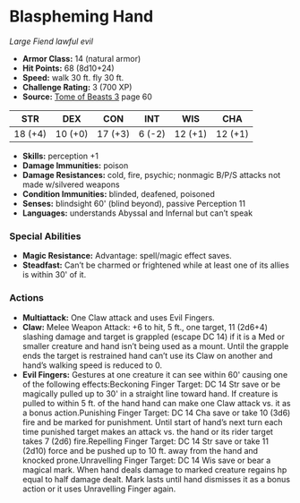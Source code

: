 # Blaspheming Hand

*Large* *Fiend* *lawful evil*

- **Armor Class:** 14 (natural armor)
- **Hit Points:** 68 (8d10+24)
- **Speed:** walk 30 ft. fly 30 ft.
- **Challenge Rating:** 3 (700 XP)
- **Source:** [Tome of Beasts 3](https://koboldpress.com/kpstore/product/tome-of-beasts-3-for-5th-edition/) page 60

| STR | DEX | CON | INT | WIS | CHA |
| --- | --- | --- | --- | --- | --- |
| 18 (+4) | 10 (+0) | 17 (+3) | 6 (-2) | 12 (+1) | 12 (+1) |

- **Skills:** perception +1
- **Damage Immunities:** poison
- **Damage Resistances:** cold, fire, psychic; nonmagic B/P/S attacks not made w/silvered weapons
- **Condition Immunities:** blinded, deafened, poisoned
- **Senses:** blindsight 60' (blind beyond), passive Perception 11
- **Languages:** understands Abyssal and Infernal but can’t speak

### Special Abilities

- **Magic Resistance:** Advantage: spell/magic effect saves.
- **Steadfast:** Can’t be charmed or frightened while at least one of its allies is within 30' of it.

### Actions

- **Multiattack:** One Claw attack and uses Evil Fingers.
- **Claw:** Melee Weapon Attack: +6 to hit, 5 ft., one target, 11 (2d6+4) slashing damage and target is grappled (escape DC 14) if it is a Med or smaller creature and hand isn’t being used as a mount. Until the grapple ends the target is restrained hand can’t use its Claw on another and hand’s walking speed is reduced to 0.
- **Evil Fingers:** Gestures at one creature it can see within 60' causing one of the following effects:Beckoning Finger Target: DC 14 Str save or be magically pulled up to 30' in a straight line toward hand. If creature is pulled to within 5 ft. of the hand hand can make one Claw attack vs. it as a bonus action.Punishing Finger Target: DC 14 Cha save or take 10 (3d6) fire and be marked for punishment. Until start of hand’s next turn each time punished target makes an attack vs. the hand or its rider target takes 7 (2d6) fire.Repelling Finger Target: DC 14 Str save or take 11 (2d10) force and be pushed up to 10 ft. away from the hand and knocked prone.Unravelling Finger Target: DC 14 Wis save or bear a magical mark. When hand deals damage to marked creature regains hp equal to half damage dealt. Mark lasts until hand dismisses it as a bonus action or it uses Unravelling Finger again.


